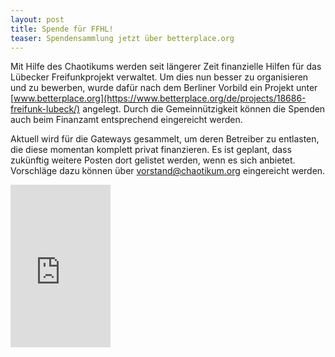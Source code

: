 ```yaml
---
layout: post
title: Spende für FFHL!
teaser: Spendensammlung jetzt über betterplace.org
---
```


Mit Hilfe des Chaotikums werden seit längerer Zeit finanzielle Hilfen
für das Lübecker Freifunkprojekt verwaltet. Um dies nun besser zu
organisieren und zu bewerben, wurde dafür nach dem Berliner Vorbild ein
Projekt unter
[www.betterplace.org](https://www.betterplace.org/de/projects/18686-freifunk-lubeck/)
angelegt. Durch die Gemeinnützigkeit können die Spenden auch beim
Finanzamt entsprechend eingereicht werden.

Aktuell wird für die Gateways gesammelt, um deren Betreiber zu
entlasten, die diese momentan komplett privat finanzieren. Es ist
geplant, dass zukünftig weitere Posten dort gelistet werden, wenn es
sich anbietet. Vorschläge dazu können über vorstand@chaotikum.org
eingereicht werden.

<iframe frameborder='0' marginheight='0' marginwidth='0'
src='https://www.betterplace.org/de/projects/18686-freifunk-lubeck/widget'
width='160' height='260' style='border: 0; padding:0; margin:0;'>Ihr
Browser unterstützt keine Iframes. <a
href='https://www.betterplace.org/projects'>Spendenaktion starten</a>
auf betterplace.org</iframe>

